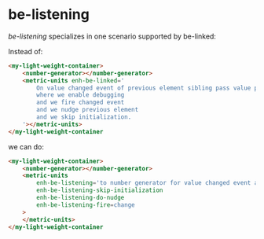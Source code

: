 # be-listening

*be-listening* specializes in one scenario supported by be-linked:

Instead of:

```html
<my-light-weight-container>
    <number-generator></number-generator>
    <metric-units enh-be-linked='
        On value changed event of previous element sibling pass value property to cm property of $0
        where we enable debugging
        and we fire changed event
        and we nudge previous element
        and we skip initialization. 
    '></metric-units>
</my-light-weight-container
```

we can do:

```html
<my-light-weight-container>
    <number-generator></number-generator>
    <metric-units 
        enh-be-listening='to number generator for value changed event and copy value to property cm.'
        enh-be-listening-skip-initialization
        enh-be-listening-do-nudge
        enh-be-listening-fire=change
    >
    </metric-units>
</my-light-weight-container
```


